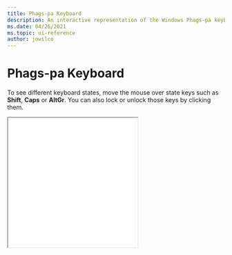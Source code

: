 ```yaml
---
title: Phags-pa Keyboard
description: An interactive representation of the Windows Phags-pa keyboard. To see different keyboard states, click or move the mouse over the state keys.
ms.date: 04/26/2021
ms.topic: ui-reference
author: jowilco
---
```


# Phags-pa Keyboard

To see different keyboard states, move the mouse over state keys such as **Shift**, **Caps** or **AltGr**. You can also lock or unlock those keys by clicking them.

<iframe src="kbdphags.html" height="300"></iframe>
